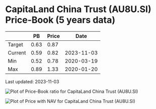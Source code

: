 # CapitaLand China Trust (AU8U.SI) Price-Book (5 years data)

|     | PB   | Price | Date       |
|-----|------|-------|------------|
| Target | 0.63 | 0.87  |  |
| Current | 0.59 | 0.82  | 2023-11-03 |
| Min | 0.52 | 0.78  | 2020-03-19 |
| Max | 0.89 | 1.33  | 2020-01-20 |

Last updated: 2023-11-03

![Plot of Price-Book ratio for CapitaLand China Trust (AU8U.SI)](AU8U_pb_5.png)

![Plot of Price with NAV for CapitaLand China Trust (AU8U.SI)](AU8U_price_nav_5.png)
